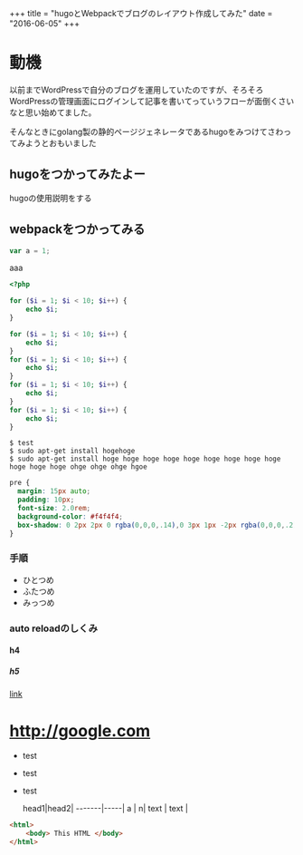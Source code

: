 +++
title = "hugoとWebpackでブログのレイアウト作成してみた"
date = "2016-06-05"
+++

# 動機

以前までWordPressで自分のブログを運用していたのですが、そろそろWordPressの管理画面にログインして記事を書いてっていうフローが面倒くさいなと思い始めてました。

そんなときにgolang製の静的ページジェネレータであるhugoをみつけてさわってみようとおもいました
## hugoをつかってみたよー 

hugoの使用説明をする

## webpackをつかってみる

```javascript
var a = 1;
```
aaa

```php
<?php

for ($i = 1; $i < 10; $i++) {
    echo $i;
}

for ($i = 1; $i < 10; $i++) {
    echo $i;
}
for ($i = 1; $i < 10; $i++) {
    echo $i;
}
for ($i = 1; $i < 10; $i++) {
    echo $i;
}
for ($i = 1; $i < 10; $i++) {
    echo $i;
}

```

```
$ test
$ sudo apt-get install hogehoge
$ sudo apt-get install hoge hoge hoge hoge hoge hoge hoge hoge hoge hoge hoge hoge ohge ohge ohge hgoe
```

```css
pre {
  margin: 15px auto;
  padding: 10px;
  font-size: 2.0rem;
  background-color: #f4f4f4;
  box-shadow: 0 2px 2px 0 rgba(0,0,0,.14),0 3px 1px -2px rgba(0,0,0,.2),0 1px 5px 0 rgba(0,0,0,.12);
}
```


### 手順

* ひとつめ
* ふたつめ
* みっつめ

### auto reloadのしくみ

#### h4

##### h5


[link](http://google.com)

# http://google.com

* test
* test
* test

  head1|head2|
-------|-----|
  a    |    n|
  text | text |


```html
<html>
    <body> This HTML </body>
</html>
```
